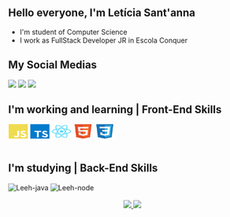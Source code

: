 ## Hello everyone, I'm Letícia Sant'anna
- I'm student of Computer Science <br>
- I work as FullStack Developer JR in Escola Conquer

## My Social Medias 
<div style="display: inline_block"> 
  <a href="https://instagram.com/leehfsn" target="_blank"><img src="https://img.shields.io/badge/-Instagram-%23E4405F?style=for-the-badge&logo=instagram&logoColor=white" target="_blank"></a>
  <a href = "mailto:leets16@gmail.com"><img src="https://img.shields.io/badge/-Gmail-%23333?style=for-the-badge&logo=gmail&logoColor=white" target="_blank"></a>
  <a href="https://www.linkedin.com/in/leehsantanna/" target="_blank"><img src="https://img.shields.io/badge/LinkedIn-0077B5?style=for-the-badge&logo=linkedin&logoColor=white" target="_blank"></a>
</div>

## I'm working and learning | Front-End Skills
<div style="display: inline_block">
  <img align="center" alt="Leeh-Js" height="30" width="40" src="https://raw.githubusercontent.com/devicons/devicon/master/icons/javascript/javascript-plain.svg">
  <img align="center" alt="Leeh-Ts" height="30" width="40" src="https://raw.githubusercontent.com/devicons/devicon/master/icons/typescript/typescript-plain.svg">
  <img align="center" alt="Leeh-React" height="30" width="40" src="https://raw.githubusercontent.com/devicons/devicon/master/icons/react/react-original.svg">
  <img align="center" alt="Leeh-HTML" height="30" width="40" src="https://raw.githubusercontent.com/devicons/devicon/master/icons/html5/html5-original.svg">
  <img align="center" alt="Leeh-CSS" height="30" width="40" src="https://raw.githubusercontent.com/devicons/devicon/master/icons/css3/css3-original.svg">
  
</div><br>

## I'm studying | Back-End Skills
<div style="display: inline_block">
  <img align="center" alt="Leeh-java" height="40" width="40" src="https://cdn.jsdelivr.net/gh/devicons/devicon/icons/java/java-original-wordmark.svg" />
  <img align="center" alt="Leeh-node" height="50" width="50" src="https://cdn.jsdelivr.net/gh/devicons/devicon/icons/nodejs/nodejs-plain-wordmark.svg" />      
</div>
<br>

<div align="center">
  <a href="https://github.com/leehfsn">
  <img height="180em" src="https://github-readme-stats.vercel.app/api?username=leticiasantanna&show_icons=true&theme=jolly&include_all_commits=true&count_private=true"/>
  <img height="180em" src="https://github-readme-stats.vercel.app/api/top-langs/?username=leticiasantanna&layout=compact&langs_count=7&theme=jolly"/>
</div>


